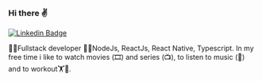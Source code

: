 ### Hi there ✌

[![Linkedin Badge](https://img.shields.io/badge/-LinkedIn-blue?style=flat-square&logo=Linkedin&logoColor=white&link=https://www.linkedin.com/in/willian-petri-84a935135)](https://www.linkedin.com/in/willian-petri-84a935135)

👨‍💻Fullstack developer
👨‍💻NodeJs, ReactJs, React Native, Typescript.
In my free time i like to watch movies (🎞️) and series (📺), to listen to music (🎵) and to workout🏋️🏃.



<!--
**willianPetri/willianPetri** is a ✨ _special_ ✨ repository because its `README.md` (this file) appears on your GitHub profile.

Here are some ideas to get you started:

- 🔭 I’m currently working on ...
- 🌱 I’m currently learning ...
- 👯 I’m looking to collaborate on ...
- 🤔 I’m looking for help with ...
- 💬 Ask me about ...
- 📫 How to reach me: ...
- 😄 Pronouns: ...
- ⚡ Fun fact: ...
-->
